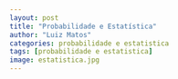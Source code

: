 ```yaml
---
layout: post
title: "Probabilidade e Estatística"
author: "Luiz Matos"
categories: probabilidade e estatistica
tags: [probabilidade e estatistica]
image: estatistica.jpg
---
```



